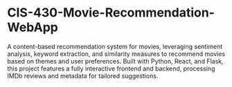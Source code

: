 # CIS-430-Movie-Recommendation-WebApp
A content-based recommendation system for movies, leveraging sentiment analysis, keyword extraction, and similarity measures to recommend movies based on themes and user preferences. Built with Python, React, and Flask, this project features a fully interactive frontend and backend, processing IMDb reviews and metadata for tailored suggestions.
